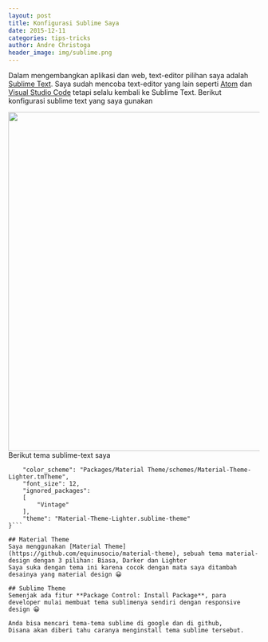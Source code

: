 ```yaml
---
layout: post
title: Konfigurasi Sublime Saya
date: 2015-12-11
categories: tips-tricks
author: Andre Christoga
header_image: img/sublime.png
---
```

Dalam mengembangkan aplikasi dan web, text-editor pilihan saya adalah [Sublime Text](http://sublimetext.com).
Saya sudah mencoba text-editor yang lain seperti [Atom](http://atom.io) dan [Visual Studio Code](http://code.visualstudio.com) tetapi selalu kembali ke Sublime Text. Berikut konfigurasi sublime text yang saya gunakan
 
<img src="{{ site.url }}/img/sublime.png" align="center" width="680">
<figcaption>Berikut tema sublime-text saya</figcaption>

```{
	"color_scheme": "Packages/Material Theme/schemes/Material-Theme-Lighter.tmTheme",
	"font_size": 12,
	"ignored_packages":
	[
		"Vintage"
	],
	"theme": "Material-Theme-Lighter.sublime-theme"
}```

## Material Theme
Saya menggunakan [Material Theme](https://github.com/equinusocio/material-theme), sebuah tema material-design dengan 3 pilihan: Biasa, Darker dan Lighter
Saya suka dengan tema ini karena cocok dengan mata saya ditambah desainya yang material design 😀

## Sublime Theme
Semenjak ada fitur **Package Control: Install Package**, para developer mulai membuat tema sublimenya sendiri dengan responsive design 😀

Anda bisa mencari tema-tema sublime di google dan di github,
Disana akan diberi tahu caranya menginstall tema sublime tersebut.

